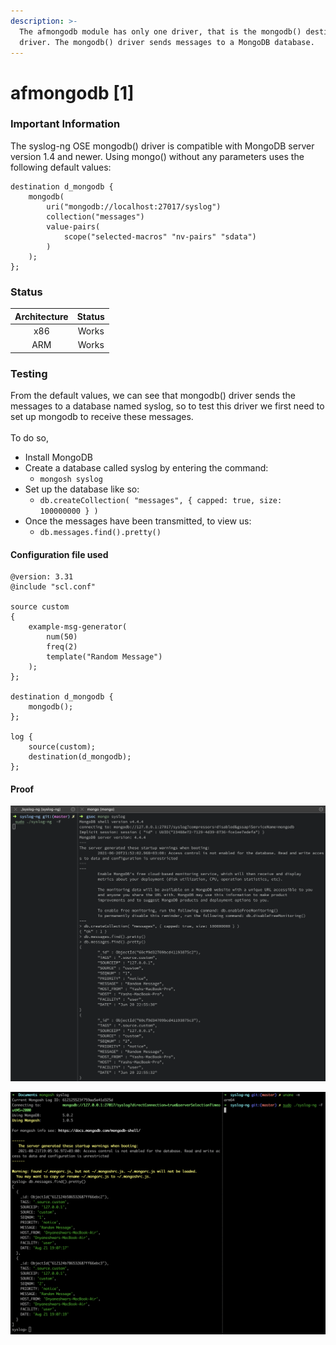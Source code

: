 ```yaml
---
description: >-
  The afmongodb module has only one driver, that is the mongodb() destination
  driver. The mongodb() driver sends messages to a MongoDB database.
---
```


# afmongodb \[1]

### Important Information

The syslog-ng OSE mongodb() driver is compatible with MongoDB server version 1.4 and newer. Using mongo() without any parameters uses the following default values:

```
destination d_mongodb {
    mongodb(
        uri("mongodb://localhost:27017/syslog")
        collection("messages")
        value-pairs(
            scope("selected-macros" "nv-pairs" "sdata")
        )
    );
};
```

### Status

| Architecture | Status |
| :----------: | :----: |
|      x86     |  Works |
|      ARM     |  Works |

### Testing

From the default values, we can see that mongodb() driver sends the messages to a database named syslog, so to test this driver we first need to set up mongodb to receive these messages. \
\
To do so,

* Install MongoDB
* Create a database called syslog by entering the command:
  * `mongosh syslog`
* Set up the database like so:
  * `db.createCollection( "messages", { capped: true, size: 100000000 } )`
* Once the messages have been transmitted, to view us:
  * `db.messages.find().pretty()`

#### Configuration file used

```
@version: 3.31
@include "scl.conf"

source custom
{
    example-msg-generator(
        num(50)
        freq(2)
        template("Random Message")
    );
};

destination d_mongodb {
    mongodb();
};

log {
    source(custom);
    destination(d_mongodb);
};
```

#### Proof

![Testing mongodb() driver on macOS (x86)](</assets/images/Screenshot 2021-06-20 at 10.56.21 PM.png>)

![Testing mongodb() driver on macOS (ARM)](</assets/images/Screen Shot 2021-08-21 at 7.10.16 PM.png>)
